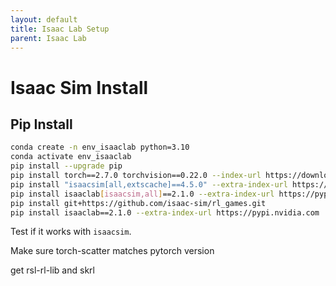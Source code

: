 ```yaml
---
layout: default
title: Isaac Lab Setup
parent: Isaac Lab
---
```


# Isaac Sim Install

## Pip Install

```bash
conda create -n env_isaaclab python=3.10
conda activate env_isaaclab
pip install --upgrade pip
pip install torch==2.7.0 torchvision==0.22.0 --index-url https://download.pytorch.org/whl/cu128
pip install "isaacsim[all,extscache]==4.5.0" --extra-index-url https://pypi.nvidia.com
pip install isaaclab[isaacsim,all]==2.1.0 --extra-index-url https://pypi.nvidia.com
pip install git+https://github.com/isaac-sim/rl_games.git
pip install isaaclab==2.1.0 --extra-index-url https://pypi.nvidia.com
```

Test if it works with `isaacsim`.

Make sure torch-scatter matches pytorch version

get rsl-rl-lib and skrl
